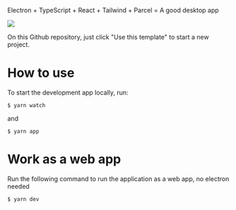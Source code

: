 Electron + TypeScript + React + Tailwind + Parcel = A good desktop app

![](https://i.imgur.com/xFrUMHR.png)

On this Github repository, just click "Use this template" to start a new project.

# How to use

To start the development app locally, run:

    $ yarn watch

and

    $ yarn app

# Work as a web app

Run the following command to run the application as a web app, no electron needed

    $ yarn dev
